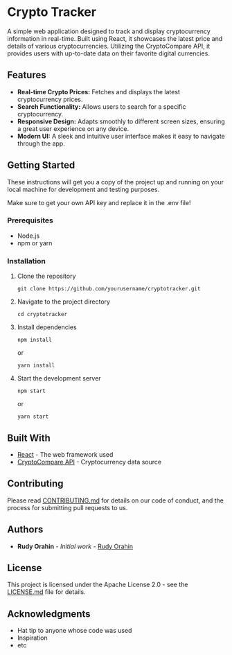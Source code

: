
# Crypto Tracker

A simple web application designed to track and display cryptocurrency information in real-time. Built using React, it showcases the latest price and details of various cryptocurrencies. Utilizing the CryptoCompare API, it provides users with up-to-date data on their favorite digital currencies.

## Features

- **Real-time Crypto Prices:** Fetches and displays the latest cryptocurrency prices.
- **Search Functionality:** Allows users to search for a specific cryptocurrency.
- **Responsive Design:** Adapts smoothly to different screen sizes, ensuring a great user experience on any device.
- **Modern UI:** A sleek and intuitive user interface makes it easy to navigate through the app.

## Getting Started

These instructions will get you a copy of the project up and running on your local machine for development and testing purposes.

Make sure to get your own API key and replace it in the .env file!

### Prerequisites

- Node.js
- npm or yarn

### Installation

1. Clone the repository
   ```
   git clone https://github.com/yourusername/cryptotracker.git
   ```
2. Navigate to the project directory
   ```
   cd cryptotracker
   ```
3. Install dependencies
   ```
   npm install
   ```
   or
   ```
   yarn install
   ```
4. Start the development server
   ```
   npm start
   ```
   or
   ```
   yarn start
   ```

## Built With

- [React](https://reactjs.org/) - The web framework used
- [CryptoCompare API](https://min-api.cryptocompare.com/) - Cryptocurrency data source

## Contributing

Please read [CONTRIBUTING.md](CONTRIBUTING.md) for details on our code of conduct, and the process for submitting pull requests to us.

## Authors

- **Rudy Orahin** - *Initial work* - [Rudy Orahin](https://github.com/rudyorahin)

## License

This project is licensed under the Apache License 2.0 - see the [LICENSE.md](LICENSE.md) file for details.

## Acknowledgments

- Hat tip to anyone whose code was used
- Inspiration
- etc
